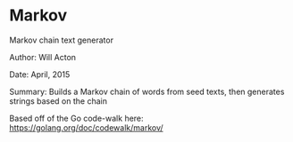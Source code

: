 # Markov
Markov chain text generator

Author: Will Acton
	
Date: April, 2015
	
Summary: Builds a Markov chain of words from seed texts, then generates strings based on the chain

Based off of the Go code-walk here:
https://golang.org/doc/codewalk/markov/
